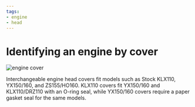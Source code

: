 ```yaml
---
tags:
- engine
- head
---
```


# Identifying an engine by cover

![engine cover](../../static/img/enginecover.png "engine cover")

Interchangeable engine head covers fit models such as Stock KLX110, YX150/160, and ZS155/HO160.
KLX110 covers fit YX150/160 and KLX110/DRZ110 with an O-ring seal, while YX150/160 covers require a paper gasket seal for the same models.

